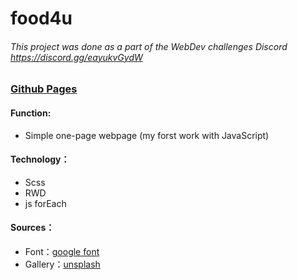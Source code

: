 # food4u

###### This project was done as a part of the WebDev challenges Discord https://discord.gg/eayukvGydW

### [Github Pages](https://joyun25.github.io/food4u/)

#### Function:
- Simple one-page webpage (my forst work with JavaScript)
#### Technology：
- Scss
- RWD
- js forEach
#### Sources：
- Font：[google font](https://fonts.google.com/)
- Gallery：[unsplash](https://unsplash.com/)
